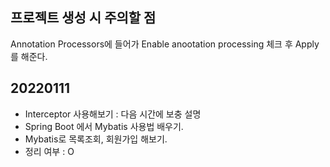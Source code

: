 ## 프로젝트 생성 시 주의할 점
Annotation Processors에 들어가 Enable anootation processing 체크 후 Apply를 해준다.

## 20220111
- Interceptor 사용해보기 : 다음 시간에 보충 설명
- Spring Boot 에서 Mybatis 사용법 배우기.
- Mybatis로 목록조회, 회원가입 해보기.
- 정리 여부 : O
